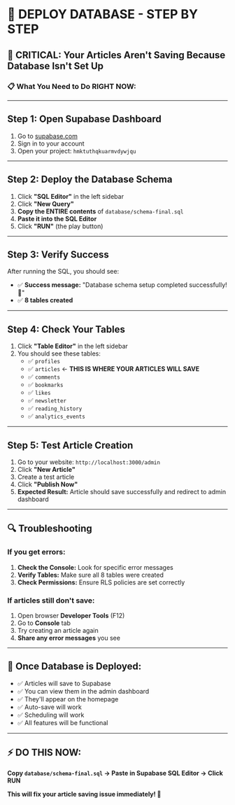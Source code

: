 # 🚀 **DEPLOY DATABASE - STEP BY STEP**

## 🎯 **CRITICAL: Your Articles Aren't Saving Because Database Isn't Set Up**

### **📋 What You Need to Do RIGHT NOW:**

---

## **Step 1: Open Supabase Dashboard**
1. Go to [supabase.com](https://supabase.com)
2. Sign in to your account
3. Open your project: `hmktuthqkuarmvdywjqu`

---

## **Step 2: Deploy the Database Schema**
1. Click **"SQL Editor"** in the left sidebar
2. Click **"New Query"** 
3. **Copy the ENTIRE contents** of `database/schema-final.sql`
4. **Paste it into the SQL Editor**
5. Click **"RUN"** (the play button)

---

## **Step 3: Verify Success**
After running the SQL, you should see:
- ✅ **Success message:** "Database schema setup completed successfully! 🎉"
- ✅ **8 tables created**

---

## **Step 4: Check Your Tables**
1. Click **"Table Editor"** in the left sidebar
2. You should see these tables:
   - ✅ `profiles`
   - ✅ `articles` ← **THIS IS WHERE YOUR ARTICLES WILL SAVE**
   - ✅ `comments`
   - ✅ `bookmarks`
   - ✅ `likes`
   - ✅ `newsletter`
   - ✅ `reading_history`
   - ✅ `analytics_events`

---

## **Step 5: Test Article Creation**
1. Go to your website: `http://localhost:3000/admin`
2. Click **"New Article"**
3. Create a test article
4. Click **"Publish Now"**
5. **Expected Result:** Article should save successfully and redirect to admin dashboard

---

## **🔍 Troubleshooting**

### **If you get errors:**
1. **Check the Console:** Look for specific error messages
2. **Verify Tables:** Make sure all 8 tables were created
3. **Check Permissions:** Ensure RLS policies are set correctly

### **If articles still don't save:**
1. Open browser **Developer Tools** (F12)
2. Go to **Console** tab
3. Try creating an article again
4. **Share any error messages** you see

---

## **🎉 Once Database is Deployed:**
- ✅ Articles will save to Supabase
- ✅ You can view them in the admin dashboard
- ✅ They'll appear on the homepage
- ✅ Auto-save will work
- ✅ Scheduling will work
- ✅ All features will be functional

---

## **⚡ DO THIS NOW:**
**Copy `database/schema-final.sql` → Paste in Supabase SQL Editor → Click RUN**

**This will fix your article saving issue immediately! 🚀**
